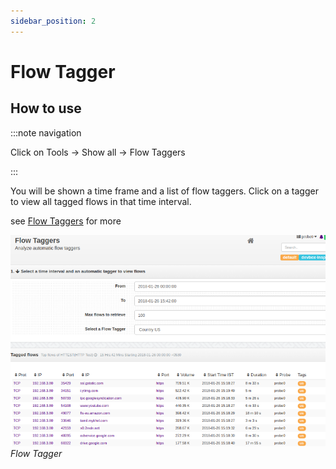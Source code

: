 ```yaml
---
sidebar_position: 2
---
```


# Flow Tagger

## How to use

:::note navigation

Click on Tools -\> Show all -\> Flow Taggers

:::

You will be shown a time frame and a list of flow taggers. Click on a
tagger to view all tagged flows in that time interval.

see [Flow Taggers](/docs/ug/flow/tagger.html) for more

![](images/output/flow_taggers.png)  
*Flow Tagger*
